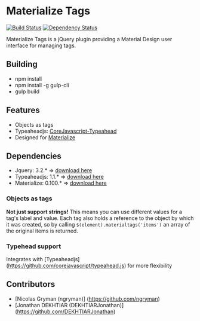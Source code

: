 # Materialize Tags
[![Build Status](https://travis-ci.org/henrychavez/materialize-tags.svg?branch=master)](https://travis-ci.org/henrychavez/materialize-tags)
[![Dependency Status](https://gemnasium.com/badges/github.com/henrychavez/materialize-tags.svg)](https://gemnasium.com/github.com/henrychavez/materialize-tags)

Materialize Tags is a jQuery plugin providing a Material Design user interface for managing tags.

## Building
* npm install
* npm install -g gulp-cli
* gulp build

## Features
* Objects as tags
* Typeaheadjs: [CoreJavascript-Typeahead](https://github.com/corejavascript/typeahead.js)
* Designed for [Materialize](http://materializecss.com/)

## Dependencies
* Jquery: 3.2.\* => [download here](https://github.com/jquery/jquery/tree/3.2.1/dist)
* Typeaheadjs: 1.1.\* => [download here](https://github.com/corejavascript/typeahead.js/tree/v1.1.1/dist)
* Materialize: 0.100.\* => [download here](https://github.com/Dogfalo/materialize/tree/v0.100.2/dist)


### Objects as tags
<b>Not just support strings!</b> This means you can use different values for a tag's label and value. Each tag also holds a reference to the object by which it was created, so by calling <code>$(element).materialtags('items')</code> an array of the original items is returned.

### Typehead support
Integrates with [Typeaheadjs] (https://github.com/corejavascript/typeahead.js) for more flexibility 

## Contributors
* [Nicolas Gryman (ngryman)] (https://github.com/ngryman) 
* [Jonathan DEKHTIAR (DEKHTIARJonathan)] (https://github.com/DEKHTIARJonathan) 
